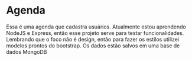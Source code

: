 # Agenda

Essa é uma agenda que cadastra usuários. Atualmente estou aprendendo NodeJS e Express, então esse projeto serve para testar funcionalidades. Lembrando que o foco não é design, então para fazer os estilos utilizei modelos prontos do bootstrap. Os dados estão salvos em uma base de dados MongoDB
